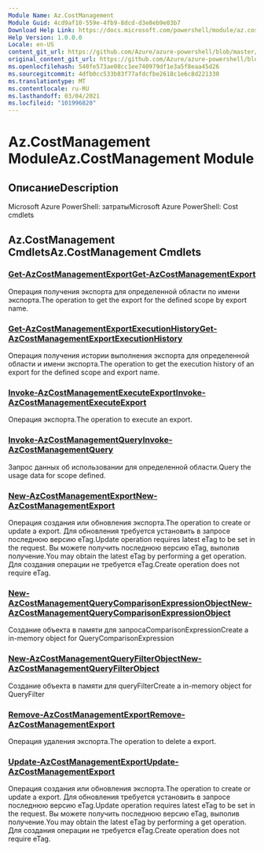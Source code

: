```yaml
---
Module Name: Az.CostManagement
Module Guid: 4cd9af10-559e-4fb9-8dcd-d3e8eb9e03b7
Download Help Link: https://docs.microsoft.com/powershell/module/az.costmanagement
Help Version: 1.0.0.0
Locale: en-US
content_git_url: https://github.com/Azure/azure-powershell/blob/master/src/CostManagement/help/Az.CostManagement.md
original_content_git_url: https://github.com/Azure/azure-powershell/blob/master/src/CostManagement/help/Az.CostManagement.md
ms.openlocfilehash: 540fe573ae08cc1ee740979df1e3a5f8eaa45d26
ms.sourcegitcommit: 4dfb0cc533b83f77afdcfbe2618c1e6c8d221330
ms.translationtype: MT
ms.contentlocale: ru-RU
ms.lasthandoff: 03/04/2021
ms.locfileid: "101996820"
---
```

# <span data-ttu-id="6644c-101">Az.CostManagement Module</span><span class="sxs-lookup"><span data-stu-id="6644c-101">Az.CostManagement Module</span></span>
## <span data-ttu-id="6644c-102">Описание</span><span class="sxs-lookup"><span data-stu-id="6644c-102">Description</span></span>
<span data-ttu-id="6644c-103">Microsoft Azure PowerShell: затраты</span><span class="sxs-lookup"><span data-stu-id="6644c-103">Microsoft Azure PowerShell: Cost cmdlets</span></span>

## <span data-ttu-id="6644c-104">Az.CostManagement Cmdlets</span><span class="sxs-lookup"><span data-stu-id="6644c-104">Az.CostManagement Cmdlets</span></span>
### [<span data-ttu-id="6644c-105">Get-AzCostManagementExport</span><span class="sxs-lookup"><span data-stu-id="6644c-105">Get-AzCostManagementExport</span></span>](Get-AzCostManagementExport.md)
<span data-ttu-id="6644c-106">Операция получения экспорта для определенной области по имени экспорта.</span><span class="sxs-lookup"><span data-stu-id="6644c-106">The operation to get the export for the defined scope by export name.</span></span>

### [<span data-ttu-id="6644c-107">Get-AzCostManagementExportExecutionHistory</span><span class="sxs-lookup"><span data-stu-id="6644c-107">Get-AzCostManagementExportExecutionHistory</span></span>](Get-AzCostManagementExportExecutionHistory.md)
<span data-ttu-id="6644c-108">Операция получения истории выполнения экспорта для определенной области и имени экспорта.</span><span class="sxs-lookup"><span data-stu-id="6644c-108">The operation to get the execution history of an export for the defined scope and export name.</span></span>

### [<span data-ttu-id="6644c-109">Invoke-AzCostManagementExecuteExport</span><span class="sxs-lookup"><span data-stu-id="6644c-109">Invoke-AzCostManagementExecuteExport</span></span>](Invoke-AzCostManagementExecuteExport.md)
<span data-ttu-id="6644c-110">Операция экспорта.</span><span class="sxs-lookup"><span data-stu-id="6644c-110">The operation to execute an export.</span></span>

### [<span data-ttu-id="6644c-111">Invoke-AzCostManagementQuery</span><span class="sxs-lookup"><span data-stu-id="6644c-111">Invoke-AzCostManagementQuery</span></span>](Invoke-AzCostManagementQuery.md)
<span data-ttu-id="6644c-112">Запрос данных об использовании для определенной области.</span><span class="sxs-lookup"><span data-stu-id="6644c-112">Query the usage data for scope defined.</span></span>

### [<span data-ttu-id="6644c-113">New-AzCostManagementExport</span><span class="sxs-lookup"><span data-stu-id="6644c-113">New-AzCostManagementExport</span></span>](New-AzCostManagementExport.md)
<span data-ttu-id="6644c-114">Операция создания или обновления экспорта.</span><span class="sxs-lookup"><span data-stu-id="6644c-114">The operation to create or update a export.</span></span>
<span data-ttu-id="6644c-115">Для обновления требуется установить в запросе последнюю версию eTag.</span><span class="sxs-lookup"><span data-stu-id="6644c-115">Update operation requires latest eTag to be set in the request.</span></span>
<span data-ttu-id="6644c-116">Вы можете получить последнюю версию eTag, выполив получение.</span><span class="sxs-lookup"><span data-stu-id="6644c-116">You may obtain the latest eTag by performing a get operation.</span></span>
<span data-ttu-id="6644c-117">Для создания операции не требуется eTag.</span><span class="sxs-lookup"><span data-stu-id="6644c-117">Create operation does not require eTag.</span></span>

### [<span data-ttu-id="6644c-118">New-AzCostManagementQueryComparisonExpressionObject</span><span class="sxs-lookup"><span data-stu-id="6644c-118">New-AzCostManagementQueryComparisonExpressionObject</span></span>](New-AzCostManagementQueryComparisonExpressionObject.md)
<span data-ttu-id="6644c-119">Создание объекта в памяти для запросаComparisonExpression</span><span class="sxs-lookup"><span data-stu-id="6644c-119">Create a in-memory object for QueryComparisonExpression</span></span>

### [<span data-ttu-id="6644c-120">New-AzCostManagementQueryFilterObject</span><span class="sxs-lookup"><span data-stu-id="6644c-120">New-AzCostManagementQueryFilterObject</span></span>](New-AzCostManagementQueryFilterObject.md)
<span data-ttu-id="6644c-121">Создание объекта в памяти для queryFilter</span><span class="sxs-lookup"><span data-stu-id="6644c-121">Create a in-memory object for QueryFilter</span></span>

### [<span data-ttu-id="6644c-122">Remove-AzCostManagementExport</span><span class="sxs-lookup"><span data-stu-id="6644c-122">Remove-AzCostManagementExport</span></span>](Remove-AzCostManagementExport.md)
<span data-ttu-id="6644c-123">Операция удаления экспорта.</span><span class="sxs-lookup"><span data-stu-id="6644c-123">The operation to delete a export.</span></span>

### [<span data-ttu-id="6644c-124">Update-AzCostManagementExport</span><span class="sxs-lookup"><span data-stu-id="6644c-124">Update-AzCostManagementExport</span></span>](Update-AzCostManagementExport.md)
<span data-ttu-id="6644c-125">Операция создания или обновления экспорта.</span><span class="sxs-lookup"><span data-stu-id="6644c-125">The operation to create or update a export.</span></span>
<span data-ttu-id="6644c-126">Для обновления требуется установить в запросе последнюю версию eTag.</span><span class="sxs-lookup"><span data-stu-id="6644c-126">Update operation requires latest eTag to be set in the request.</span></span>
<span data-ttu-id="6644c-127">Вы можете получить последнюю версию eTag, выполив получение.</span><span class="sxs-lookup"><span data-stu-id="6644c-127">You may obtain the latest eTag by performing a get operation.</span></span>
<span data-ttu-id="6644c-128">Для создания операции не требуется eTag.</span><span class="sxs-lookup"><span data-stu-id="6644c-128">Create operation does not require eTag.</span></span>

